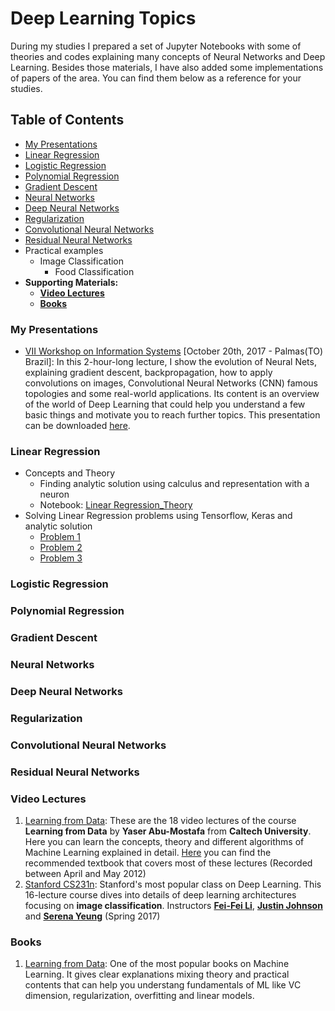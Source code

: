 # Deep Learning Topics

During my studies I prepared a set of Jupyter Notebooks with some of theories and codes explaining many concepts of Neural Networks and Deep Learning. Besides those materials, I have also added some implementations of papers of the area. You can find them below as a reference for your studies.

## Table of Contents
* [My Presentations](#my-presentations)
* [Linear Regression](#linear-regression)
* [Logistic Regression](#logistic-regression)
* [Polynomial Regression](#polynomial-regression)
* [Gradient Descent](#gradient-descent)
* [Neural Networks](#neural-networks)
* [Deep Neural Networks](#deep-neural-networks)
* [Regularization](#regularization)
* [Convolutional Neural Networks](#convolutiona-neural-networks)
* [Residual Neural Networks](#residual-neural-networks)
* Practical examples
  * Image Classification
    * Food Classification
* **Supporting Materials:**
  * **[Video Lectures](#video-lectures)**  
  * **[Books](#books)** 

### My Presentations
* [VII Workshop on Information Systems](https://github.com/rafaelpadilla/Deep-Learning-Topics/blob/master/materials/Apresenta%C3%A7%C3%A3o%20Deep%20Learning.pdf) [October 20th, 2017 - Palmas(TO) Brazil]: In this 2-hour-long lecture, I show the evolution of Neural Nets, explaining gradient descent, backpropagation, how to apply convolutions on images, Convolutional Neural Networks (CNN) famous topologies and some real-world applications. Its content is an overview of the world of Deep Learning that could help you understand a few basic things and motivate you to reach further topics. This presentation can be downloaded [here](https://github.com/rafaelpadilla/Deep-Learning-Topics/raw/master/materials/Apresenta%C3%A7%C3%A3o%20Deep%20Learning.pdf).
  

### Linear Regression
* Concepts and Theory
    * Finding analytic solution using calculus and representation with a neuron 
    * Notebook: [Linear Regression_Theory](Linear_Regression_Theory.ipynb) 
* Solving Linear Regression problems using Tensorflow, Keras and analytic solution
    * [Problem 1](Linear_Regression_Prob_1.ipynb)
    * [Problem 2](Linear_Regression_Prob_2.ipynb)
    * [Problem 3](Linear_Regression_Prob_3.ipynb)
    
### Logistic Regression 
### Polynomial Regression
###  Gradient Descent
###  Neural Networks
###  Deep Neural Networks
###  Regularization
###  Convolutional Neural Networks
###  Residual Neural Networks
### Video Lectures
1.  [Learning from Data](https://drive.google.com/drive/folders/0B-BNKfjyEnVAXzNPcU5MXzczTmM): These are the 18 video lectures of the course **Learning from Data** by **Yaser Abu-Mostafa** from **Caltech University**. Here you can learn the concepts, theory and different algorithms of Machine Learning explained in detail. [Here](https://www.amazon.com/gp/product/1600490069) you can find the recommended textbook that covers most of these lectures (Recorded between April and May 2012)
2.  [Stanford CS231n](https://drive.google.com/drive/folders/0B-BNKfjyEnVAMXAxdU85VG56Zjg): Stanford's most popular class on Deep Learning. This 16-lecture course dives into details of deep learning architectures focusing on **image classification**. Instructors [**Fei-Fei Li**](http://vision.stanford.edu/feifeili/), [**Justin Johnson**](http://cs.stanford.edu/people/jcjohns/) and [**Serena Yeung**](http://ai.stanford.edu/~syyeung/) (Spring 2017)

### Books
1.  [Learning from Data](https://www.amazon.com/gp/product/1600490069): One of the most popular books on Machine Learning. It gives  clear explanations mixing theory and practical contents that can help you understang fundamentals of ML like VC dimension, regularization, overfitting and linear models.

